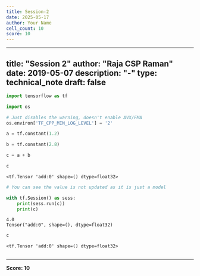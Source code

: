 ```yaml
---
title: Session-2
date: 2025-05-17
author: Your Name
cell_count: 10
score: 10
---
```


---
title: "Session 2"
author: "Raja CSP Raman"
date: 2019-05-07
description: "-"
type: technical_note
draft: false
---

```python
import tensorflow as tf

import os

# Just disables the warning, doesn't enable AVX/FMA
os.environ['TF_CPP_MIN_LOG_LEVEL'] = '2'
```


```python
a = tf.constant(1.2)
```


```python
b = tf.constant(2.8)
```


```python
c = a + b
```


```python
c
```




    <tf.Tensor 'add:0' shape=() dtype=float32>




```python
# You can see the value is not updated as it is just a model
```


```python
with tf.Session() as sess:
    print(sess.run(c))
    print(c)
```

    4.0
    Tensor("add:0", shape=(), dtype=float32)



```python
c
```




    <tf.Tensor 'add:0' shape=() dtype=float32>




```python

```


---
**Score: 10**
